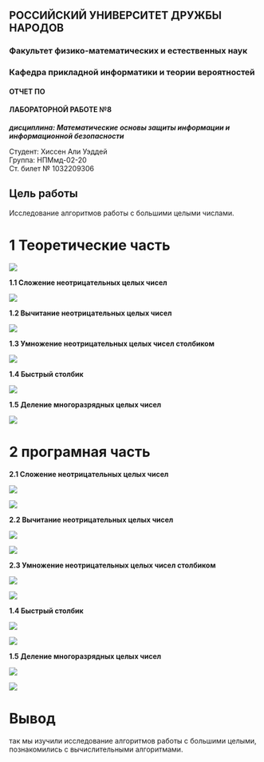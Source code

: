 ## РОССИЙСКИЙ УНИВЕРСИТЕТ ДРУЖБЫ НАРОДОВ

### Факультет физико-математических и естественных наук

### Кафедра прикладной информатики и теории вероятностей

#### ОТЧЕТ ПО

#### ЛАБОРАТОРНОЙ РАБОТЕ №8

***дисциплина: Математические основы защиты информации и информационной безопасности***

Студент: Хиссен Али Уэддей\
Группа: НПМмд-02-20\
Ст. билет № 1032209306

## Цель работы

Исследование алгоритмов работы с большими целыми числами.


# 1 Теоретические часть

![](d.PNG)

**1.1 Сложение неотрицательных целых чисел**

![](d1.PNG)

**1.2 Вычитание неотрицательных целых чисел**


![](d2.PNG)

**1.3 Умножение неотрицательных целых чисел столбиком**


![](d3.PNG)

**1.4 Быстрый столбик**

![](d4.PNG)

**1.5 Деление многоразрядных целых чисел**


![](d5.PNG)


# 2 програмная часть 


**2.1 Сложение неотрицательных целых чисел**

![](1.PNG)

![](2.PNG)

**2.2 Вычитание неотрицательных целых чисел**


![](3.PNG)

![](4.PNG)

**2.3 Умножение неотрицательных целых чисел столбиком**

![](5.PNG)

![](6.PNG)

**1.4 Быстрый столбик**

![](7.PNG)

![](8.PNG)

**1.5 Деление многоразрядных целых чисел**

![](9.PNG)

![](10.PNG)


# Вывод
так мы изучили исследование алгоритмов работы с большими целыми, познакомились с вычислительными алгоритмами.